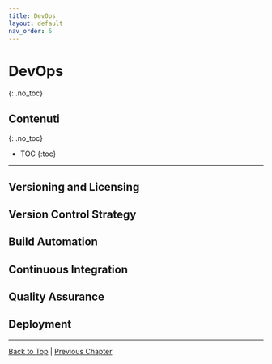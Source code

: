 ```yaml
---
title: DevOps
layout: default
nav_order: 6
---
```


# DevOps
{: .no_toc}

## Contenuti
{: .no_toc}

- TOC
{:toc}

---

## Versioning and Licensing

## Version Control Strategy

## Build Automation

## Continuous Integration

## Quality Assurance

## Deployment

---

[Back to Top](#top) |
[Previous Chapter](/docs/3-tactical-design)
